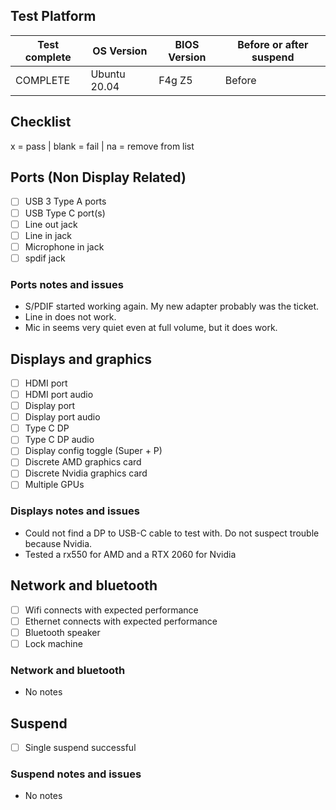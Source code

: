 ## Test Platform

| Test complete | OS Version     | BIOS Version | Before or after suspend |
| ------------- | -------------- | ------------ | ----------------------- |
|   COMPLETE    | Ubuntu 20.04   | F4g Z5       | Before                  |

## Checklist
x = pass | blank = fail | na = remove from list

## Ports (Non Display Related)

- [ ] USB 3 Type A ports
- [ ] USB Type C port(s)
- [ ] Line out jack
- [ ] Line in jack
- [ ] Microphone in jack
- [ ] spdif jack

### Ports notes and issues

- S/PDIF started working again. My new adapter probably was the ticket.
- Line in does not work.
- Mic in seems very quiet even at full volume, but it does work.

## Displays and graphics

- [ ] HDMI port
- [ ] HDMI port audio
- [ ] Display port
- [ ] Display port audio
- [ ] Type C DP
- [ ] Type C DP audio
- [ ] Display config toggle (Super + P)
- [ ] Discrete AMD graphics card
- [ ] Discrete Nvidia graphics card
- [ ] Multiple GPUs

### Displays notes and issues

- Could not find a DP to USB-C cable to test with. Do not suspect trouble because Nvidia.
- Tested a rx550 for AMD and a RTX 2060 for Nvidia

## Network and bluetooth

- [ ] Wifi connects with expected performance
- [ ] Ethernet connects with expected performance
- [ ] Bluetooth speaker
- [ ] Lock machine

### Network and bluetooth

- No notes

## Suspend

- [ ] Single suspend successful

### Suspend notes and issues

- No notes

